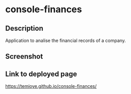 # console-finances

## Description

Application to analise the financial records of a company.

## Screenshot

## Link to deployed page

https://temioye.github.io/console-finances/
